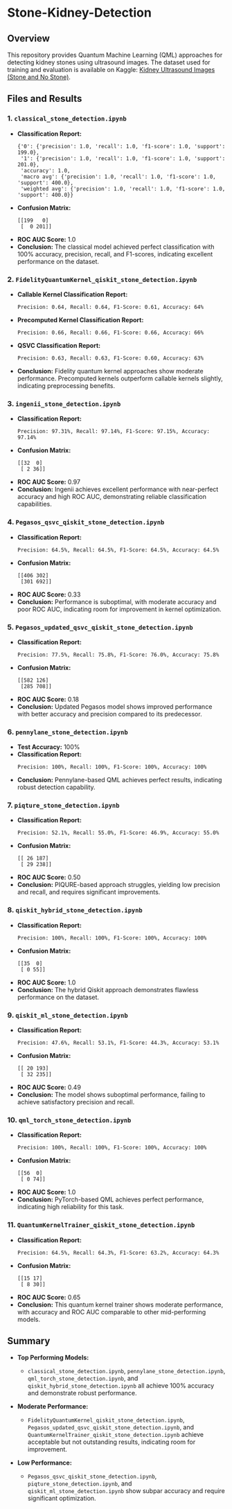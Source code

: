 # Stone-Kidney-Detection

## Overview
This repository provides Quantum Machine Learning (QML) approaches for detecting kidney stones using ultrasound images. The dataset used for training and evaluation is available on Kaggle: [Kidney Ultrasound Images (Stone and No Stone)](https://www.kaggle.com/datasets/gurjeetkaurmangat/kidney-ultrasound-images-stone-and-no-stone).

## Files and Results

### 1. `classical_stone_detection.ipynb`
- **Classification Report:**
  ```
  {'0': {'precision': 1.0, 'recall': 1.0, 'f1-score': 1.0, 'support': 199.0},
   '1': {'precision': 1.0, 'recall': 1.0, 'f1-score': 1.0, 'support': 201.0},
   'accuracy': 1.0,
   'macro avg': {'precision': 1.0, 'recall': 1.0, 'f1-score': 1.0, 'support': 400.0},
   'weighted avg': {'precision': 1.0, 'recall': 1.0, 'f1-score': 1.0, 'support': 400.0}}
  ```
- **Confusion Matrix:**
  ```
  [[199   0]
   [  0 201]]
  ```
- **ROC AUC Score:** 1.0
- **Conclusion:** The classical model achieved perfect classification with 100% accuracy, precision, recall, and F1-scores, indicating excellent performance on the dataset.

### 2. `FidelityQuantumKernel_qiskit_stone_detection.ipynb`
- **Callable Kernel Classification Report:**
  ```
  Precision: 0.64, Recall: 0.64, F1-Score: 0.61, Accuracy: 64%
  ```
- **Precomputed Kernel Classification Report:**
  ```
  Precision: 0.66, Recall: 0.66, F1-Score: 0.66, Accuracy: 66%
  ```
- **QSVC Classification Report:**
  ```
  Precision: 0.63, Recall: 0.63, F1-Score: 0.60, Accuracy: 63%
  ```
- **Conclusion:** Fidelity quantum kernel approaches show moderate performance. Precomputed kernels outperform callable kernels slightly, indicating preprocessing benefits.

### 3. `ingenii_stone_detection.ipynb`
- **Classification Report:**
  ```
  Precision: 97.31%, Recall: 97.14%, F1-Score: 97.15%, Accuracy: 97.14%
  ```
- **Confusion Matrix:**
  ```
  [[32  0]
   [ 2 36]]
  ```
- **ROC AUC Score:** 0.97
- **Conclusion:** Ingenii achieves excellent performance with near-perfect accuracy and high ROC AUC, demonstrating reliable classification capabilities.

### 4. `Pegasos_qsvc_qiskit_stone_detection.ipynb`
- **Classification Report:**
  ```
  Precision: 64.5%, Recall: 64.5%, F1-Score: 64.5%, Accuracy: 64.5%
  ```
- **Confusion Matrix:**
  ```
  [[406 302]
   [301 692]]
  ```
- **ROC AUC Score:** 0.33
- **Conclusion:** Performance is suboptimal, with moderate accuracy and poor ROC AUC, indicating room for improvement in kernel optimization.

### 5. `Pegasos_updated_qsvc_qiskit_stone_detection.ipynb`
- **Classification Report:**
  ```
  Precision: 77.5%, Recall: 75.8%, F1-Score: 76.0%, Accuracy: 75.8%
  ```
- **Confusion Matrix:**
  ```
  [[582 126]
   [285 708]]
  ```
- **ROC AUC Score:** 0.18
- **Conclusion:** Updated Pegasos model shows improved performance with better accuracy and precision compared to its predecessor.

### 6. `pennylane_stone_detection.ipynb`
- **Test Accuracy:** 100%
- **Classification Report:**
  ```
  Precision: 100%, Recall: 100%, F1-Score: 100%, Accuracy: 100%
  ```
- **Conclusion:** Pennylane-based QML achieves perfect results, indicating robust detection capability.

### 7. `piqture_stone_detection.ipynb`
- **Classification Report:**
  ```
  Precision: 52.1%, Recall: 55.0%, F1-Score: 46.9%, Accuracy: 55.0%
  ```
- **Confusion Matrix:**
  ```
  [[ 26 187]
   [ 29 238]]
  ```
- **ROC AUC Score:** 0.50
- **Conclusion:** PIQURE-based approach struggles, yielding low precision and recall, and requires significant improvements.

### 8. `qiskit_hybrid_stone_detection.ipynb`
- **Classification Report:**
  ```
  Precision: 100%, Recall: 100%, F1-Score: 100%, Accuracy: 100%
  ```
- **Confusion Matrix:**
  ```
  [[35  0]
   [ 0 55]]
  ```
- **ROC AUC Score:** 1.0
- **Conclusion:** The hybrid Qiskit approach demonstrates flawless performance on the dataset.

### 9. `qiskit_ml_stone_detection.ipynb`
- **Classification Report:**
  ```
  Precision: 47.6%, Recall: 53.1%, F1-Score: 44.3%, Accuracy: 53.1%
  ```
- **Confusion Matrix:**
  ```
  [[ 20 193]
   [ 32 235]]
  ```
- **ROC AUC Score:** 0.49
- **Conclusion:** The model shows suboptimal performance, failing to achieve satisfactory precision and recall.

### 10. `qml_torch_stone_detection.ipynb`
- **Classification Report:**
  ```
  Precision: 100%, Recall: 100%, F1-Score: 100%, Accuracy: 100%
  ```
- **Confusion Matrix:**
  ```
  [[56  0]
   [ 0 74]]
  ```
- **ROC AUC Score:** 1.0
- **Conclusion:** PyTorch-based QML achieves perfect performance, indicating high reliability for this task.

### 11. `QuantumKernelTrainer_qiskit_stone_detection.ipynb`
- **Classification Report:**
  ```
  Precision: 64.5%, Recall: 64.3%, F1-Score: 63.2%, Accuracy: 64.3%
  ```
- **Confusion Matrix:**
  ```
  [[15 17]
   [ 8 30]]
  ```
- **ROC AUC Score:** 0.65
- **Conclusion:** This quantum kernel trainer shows moderate performance, with accuracy and ROC AUC comparable to other mid-performing models.

## Summary
- **Top Performing Models:**
  - `classical_stone_detection.ipynb`, `pennylane_stone_detection.ipynb`, `qml_torch_stone_detection.ipynb`, and `qiskit_hybrid_stone_detection.ipynb` all achieve 100% accuracy and demonstrate robust performance.

- **Moderate Performance:**
  - `FidelityQuantumKernel_qiskit_stone_detection.ipynb`, `Pegasos_updated_qsvc_qiskit_stone_detection.ipynb`, and `QuantumKernelTrainer_qiskit_stone_detection.ipynb` achieve acceptable but not outstanding results, indicating room for improvement.

- **Low Performance:**
  - `Pegasos_qsvc_qiskit_stone_detection.ipynb`, `piqture_stone_detection.ipynb`, and `qiskit_ml_stone_detection.ipynb` show subpar accuracy and require significant optimization.

